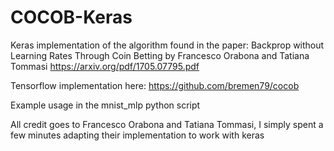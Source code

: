# COCOB-Keras

Keras implementation of the algorithm found in the paper: 
Backprop without Learning Rates Through Coin Betting
by Francesco Orabona and Tatiana Tommasi
https://arxiv.org/pdf/1705.07795.pdf


Tensorflow implementation here: 
https://github.com/bremen79/cocob

Example usage in the mnist_mlp python script

All credit goes to Francesco Orabona and Tatiana Tommasi, I simply spent a few minutes adapting their implementation to work with keras

